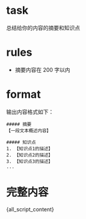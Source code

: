 # task
总结给你的内容的摘要和知识点

# rules
- 摘要内容在 200 字以内

# format

输出内容格式如下：
```
##### 摘要
【一段文本概述内容】

##### 知识点
1. 【知识点1的描述】
2. 【知识点2的描述】
3. 【知识点3的描述】
...
```
# 完整内容
{all_script_content}
